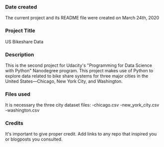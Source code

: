 ### Date created

The current project and its README file were created on March 24th, 2020

### Project Title
US Bikeshare Data

### Description
This is the second project for Udacity's "Programming for Data Science with Python" Nanodegree program. This project makes use of Python to explore data related to bike share systems for three major cities in the United States—Chicago, New York City, and Washington.

### Files used
It is necessary the three city dataset files:
-chicago.csv
-new_york_city.csv
-washington.csv

### Credits
It's important to give proper credit. Add links to any repo that inspired you or blogposts you consulted.

